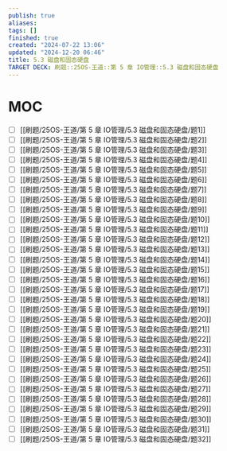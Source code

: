 ```yaml
---
publish: true
aliases: 
tags: []
finished: true
created: "2024-07-22 13:06"
updated: "2024-12-20 06:46"
title: 5.3 磁盘和固态硬盘
TARGET DECK: 刷题::25OS-王道::第 5 章 IO管理::5.3 磁盘和固态硬盘
---
```

# MOC

- [ ] [[刷题/25OS-王道/第 5 章 IO管理/5.3 磁盘和固态硬盘/题1]]
- [ ] [[刷题/25OS-王道/第 5 章 IO管理/5.3 磁盘和固态硬盘/题2]]
- [ ] [[刷题/25OS-王道/第 5 章 IO管理/5.3 磁盘和固态硬盘/题3]]
- [ ] [[刷题/25OS-王道/第 5 章 IO管理/5.3 磁盘和固态硬盘/题4]]
- [ ] [[刷题/25OS-王道/第 5 章 IO管理/5.3 磁盘和固态硬盘/题5]]
- [ ] [[刷题/25OS-王道/第 5 章 IO管理/5.3 磁盘和固态硬盘/题6]]
- [ ] [[刷题/25OS-王道/第 5 章 IO管理/5.3 磁盘和固态硬盘/题7]]
- [ ] [[刷题/25OS-王道/第 5 章 IO管理/5.3 磁盘和固态硬盘/题8]]
- [ ] [[刷题/25OS-王道/第 5 章 IO管理/5.3 磁盘和固态硬盘/题9]]
- [ ] [[刷题/25OS-王道/第 5 章 IO管理/5.3 磁盘和固态硬盘/题10]]
- [ ] [[刷题/25OS-王道/第 5 章 IO管理/5.3 磁盘和固态硬盘/题11]]
- [ ] [[刷题/25OS-王道/第 5 章 IO管理/5.3 磁盘和固态硬盘/题12]]
- [ ] [[刷题/25OS-王道/第 5 章 IO管理/5.3 磁盘和固态硬盘/题13]]
- [ ] [[刷题/25OS-王道/第 5 章 IO管理/5.3 磁盘和固态硬盘/题14]]
- [ ] [[刷题/25OS-王道/第 5 章 IO管理/5.3 磁盘和固态硬盘/题15]]
- [ ] [[刷题/25OS-王道/第 5 章 IO管理/5.3 磁盘和固态硬盘/题16]]
- [ ] [[刷题/25OS-王道/第 5 章 IO管理/5.3 磁盘和固态硬盘/题17]]
- [ ] [[刷题/25OS-王道/第 5 章 IO管理/5.3 磁盘和固态硬盘/题18]]
- [ ] [[刷题/25OS-王道/第 5 章 IO管理/5.3 磁盘和固态硬盘/题19]]
- [ ] [[刷题/25OS-王道/第 5 章 IO管理/5.3 磁盘和固态硬盘/题20]]
- [ ] [[刷题/25OS-王道/第 5 章 IO管理/5.3 磁盘和固态硬盘/题21]]
- [ ] [[刷题/25OS-王道/第 5 章 IO管理/5.3 磁盘和固态硬盘/题22]]
- [ ] [[刷题/25OS-王道/第 5 章 IO管理/5.3 磁盘和固态硬盘/题23]]
- [ ] [[刷题/25OS-王道/第 5 章 IO管理/5.3 磁盘和固态硬盘/题24]]
- [ ] [[刷题/25OS-王道/第 5 章 IO管理/5.3 磁盘和固态硬盘/题25]]
- [ ] [[刷题/25OS-王道/第 5 章 IO管理/5.3 磁盘和固态硬盘/题26]]
- [ ] [[刷题/25OS-王道/第 5 章 IO管理/5.3 磁盘和固态硬盘/题27]]
- [ ] [[刷题/25OS-王道/第 5 章 IO管理/5.3 磁盘和固态硬盘/题28]]
- [ ] [[刷题/25OS-王道/第 5 章 IO管理/5.3 磁盘和固态硬盘/题29]]
- [ ] [[刷题/25OS-王道/第 5 章 IO管理/5.3 磁盘和固态硬盘/题30]]
- [ ] [[刷题/25OS-王道/第 5 章 IO管理/5.3 磁盘和固态硬盘/题31]]
- [ ] [[刷题/25OS-王道/第 5 章 IO管理/5.3 磁盘和固态硬盘/题32]]
